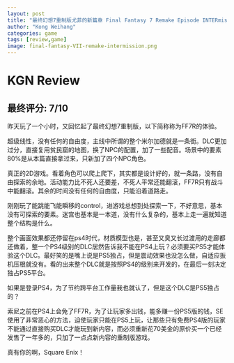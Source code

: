 ```yaml
---
layout: post
title: "最终幻想7重制版尤菲的新篇章 Final Fantasy 7 Remake Episode INTERmission KGN 7/10 卖得太贵的线性DLC"
author: "Kong Weihang"
categories: game
tags: [review,game]
image: final-fantasy-VII-remake-intermission.png
---
```


# KGN Review

## 最终评分: 7/10

昨天玩了一个小时，又回忆起了最终幻想7重制版，以下简称称为FF7R的体验。

超级线性，没有任何的自由度，主线中所谓的整个米尔加德就是一条街。DLC更加过分，直接复用贫民窟的地图，换了NPC的配置，加了一些配音。场景中的要素80%是从本篇直接拿过来，只新加了四个NPC角色。

真正的2D游戏。看着角色可以爬上爬下，其实都是设计好的，就一条路，没有自由探索的余地。活动能力比不死人还要差，不死人平常还能翻滚，FF7R只有战斗中能翻滚。其余的时间没有任何的自由度，只能沿着道路走。

刚刚玩了能跳能飞能瞬移的control，进游戏总想到处探索一下，不好意思，基本没有可探索的要素。迷宫也基本是一本道，没有什么复杂的，基本上走一遍就知道整个结构是什么。

整个画面效果都还停留在ps4时代，材质模型也是，甚至又臭又长过渡用的走廊都还做着，整一个PS4级别的DLC居然告诉我不能在PS4上玩？必须要买PS5才能体验这个DLC。最好笑的是嘴上说是PS5独占，但是震动效果也没怎么做，自适应扳机压根就没有。看的出来整个DLC就是按照PS4的级别来开发的，在最后一刻决定独占PS5平台。

如果是登录PS4，为了节约跨平台工作量我也就认了，但是这个DLC是PS5独占的？

索尼之前在PS4上会免了FF7R，为了让玩家多出钱，能多赚一份PS5版的钱，SE使用了非常恶心的方法，迫使玩家只能在PS5上玩，让那些只有免费PS4版的玩家不能通过直接购买DLC才能玩到新内容，而必须重新花70美金的原价买一个已经发售了一年多的，只加了一点点新内容的重制版游戏。

真有你的啊，Square Enix！